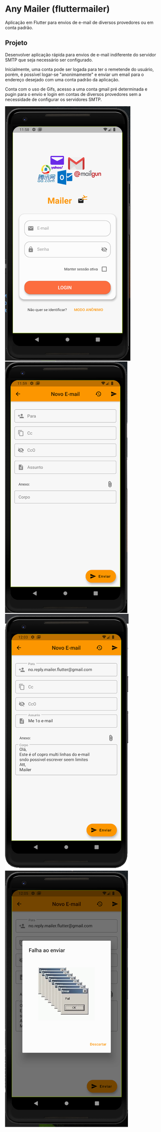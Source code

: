 # Any Mailer (fluttermailer)

Aplicação em Flutter para envios de e-mail de diversos provedores ou em conta padrão.

## Projeto

Desenvolver aplicação rápida para envios de e-mail indiferente do servidor SMTP que seja necessário ser configurado.

Inicialmente, uma conta pode ser logada para ter o remetende do usuário, porém, é possível logar-se "anonimamente" e enviar um email para o endereço desejado com uma conta padrão da aplicação.

Conta com o uso de Gifs, acesso a uma conta gmail pré determinada e pugin para o envio e login em contas de diversos provedores sem a necessidade de configurar os servidores SMTP.

![alt text](https://github.com/mportog/flutter_mailer/blob/master/screenshots/login.PNG) 
![alt text](https://github.com/mportog/flutter_mailer/blob/master/screenshots/home.PNG) 
![alt text](https://github.com/mportog/flutter_mailer/blob/master/screenshots/send.PNG) 
![alt text](https://github.com/mportog/flutter_mailer/blob/master/screenshots/fail.PNG) 
